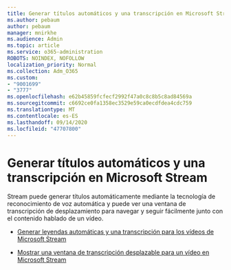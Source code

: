 ```yaml
---
title: Generar títulos automáticos y una transcripción en Microsoft Stream
ms.author: pebaum
author: pebaum
manager: mnirkhe
ms.audience: Admin
ms.topic: article
ms.service: o365-administration
ROBOTS: NOINDEX, NOFOLLOW
localization_priority: Normal
ms.collection: Adm_O365
ms.custom:
- "9001699"
- "3777"
ms.openlocfilehash: e62b45859fcfecf2992f47a0c8c8b5c8ad84569a
ms.sourcegitcommit: c6692ce0fa1358ec3529e59ca0ecdfdea4cdc759
ms.translationtype: MT
ms.contentlocale: es-ES
ms.lasthandoff: 09/14/2020
ms.locfileid: "47707800"
---
```

# <a name="generate-automatic-captions-and-a-transcript-in-microsoft-stream"></a>Generar títulos automáticos y una transcripción en Microsoft Stream

Stream puede generar títulos automáticamente mediante la tecnología de reconocimiento de voz automática y puede ver una ventana de transcripción de desplazamiento para navegar y seguir fácilmente junto con el contenido hablado de un vídeo.

- [Generar leyendas automáticas y una transcripción para los vídeos de Microsoft Stream](https://docs.microsoft.com/stream/portal-autogenerate-captions)

- [Mostrar una ventana de transcripción desplazable para un vídeo en Microsoft Stream](https://docs.microsoft.com/stream/portal-configure-transcript-mode)
